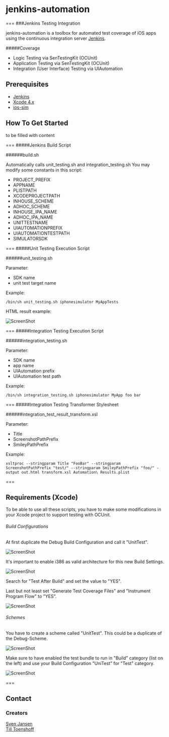 # jenkins-automation
===
###Jenkins Testing Integration

jenkins-automation is a toolbox for automated test coverage of iOS apps using the continuous integration server [Jenkins](http://jenkins-ci.org). 

#####Coverage

- Logic Testing via SenTestingKit (OCUnit)
- Application Testing via SenTestingKit (OCUnit)
- Integration (User Interface) Testing via UIAutomation

## Prerequisites

- [Jenkins](http://jenkins-ci.org)
- [Xcode 4.x](https://developer.apple.com/xcode/)
- [ios-sim](https://github.com/phonegap/ios-sim) 




## How To Get Started 
to be filled with content

===
#####Jenkins Build Script

######build.sh

Automatically calls unit_testing.sh and integration_testing.sh
You may modify some constants in this script:

* PROJECT_PREFIX
* APPNAME
* PLISTPATH
* XCODEPROJECTPATH
* INHOUSE_SCHEME
* ADHOC_SCHEME
* INHOUSE_IPA_NAME
* ADHOC_IPA_NAME
* UNITTESTNAME
* UIAUTOMATIONPREFIX
* UIAUTOMATIONTESTPATH
* SIMULATORSDK

===
#####Unit Testing Execution Script

######unit_testing.sh

Parameter:

* SDK name
* unit test target name

Example:

```
/bin/sh unit_testing.sh iphonesimulator MyAppTests
```
HTML result example: 

![ScreenShot](https://raw.github.com/lobotomat/jenkins-automation/master/unitTest_Screenshot.png)

===
#####Integration Testing Execution Script

######integration_testing.sh

Parameter:
 
* SDK name
* app name
* UIAutomation prefix
* UIAutomation test path

Example:

```
/bin/sh integration_testing.sh iphonesimulator MyApp foo bar
```
===
#####Integration Testing Transformer Stylesheet

######integration_test_result_transform.xsl


Parameter:

* Title
* ScreenshotPathPrefix
* SmileyPathPrefix

Example:

```
xsltproc --stringparam Title "FooBar" --stringparam ScreenshotPathPrefix "test/" --stringparam SmileyPathPrefix "foo/" -output out.html transform.xsl Automation\ Results.plist
```

===

## Requirements (Xcode)

To be able to use all these scripts, you have to make some modifications in your Xcode project to support testing with OCUnit.

###### Build Configurations

At first duplicate the Debug Build Configuration and call it "UnitTest".

![ScreenShot](https://raw.github.com/lobotomat/jenkins-automation/master/unitTest_Screenshot.png)

It's important to enable i386 as valid architecture for this new Build Settings.

![ScreenShot](https://raw.github.com/lobotomat/jenkins-automation/master/unitTest_Screenshot.png)

Search for "Test After Build" and set the value to "YES".

Last but not least set "Generate Test Coverage Files" and "Instrument Program Flow" to "YES".

![ScreenShot](https://raw.github.com/lobotomat/jenkins-automation/master/unitTest_Screenshot.png)


###### Schemes
You have to create a scheme called "UnitTest". This could be a duplicate of the Debug-Scheme.

![ScreenShot](https://raw.github.com/lobotomat/jenkins-automation/master/unitTest_Screenshot.png)

Make sure to have enabled the test bundle to run in "Build" category (list on the left) and use your Build Configuration "UniTest" for "Test" category.

![ScreenShot](https://raw.github.com/lobotomat/jenkins-automation/master/unitTest_Screenshot.png)

===

## Contact


### Creators

[Sven Jansen](http://github.com/macsven)  
[Till Toenshoff](http://github.com/lobotomat)  
